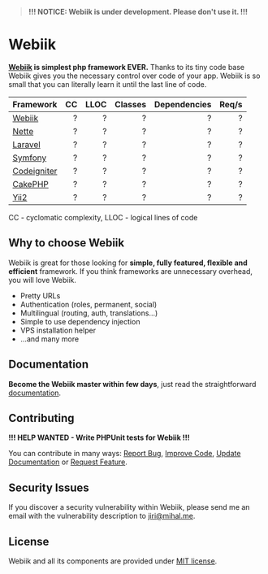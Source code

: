> **!!! NOTICE: Webiik is under development. Please don't use it. !!!**

Webiik
======
**[Webiik][1] is simplest php framework EVER.** Thanks to its tiny code base Webiik gives you the necessary control over code of your app. Webiik is so small that you can literally learn it until the last line of code.
 
| Framework | CC | LLOC | Classes | Dependencies | Req/s |
| :------ | ----: | ------: | ----: | ---: | ---: |
| [Webiik][2]  | ? | ? | ? | ? | ? | 
| [Nette][8]   | ? | ? | ? | ? | ? |
| [Laravel][7] | ? | ? | ? | ? | ? |
| [Symfony][6] | ? | ? | ? | ? | ? |
| [Codeigniter][9] | ? | ? | ? | ? | ? |
| [CakePHP][10] | ? | ? | ? | ? | ? |
| [Yii2][11] | ? | ? | ? | ? | ? |

CC - cyclomatic complexity, LLOC - logical lines of code

Why to choose Webiik
--------------------
Webiik is great for those looking for **simple, fully featured, flexible and efficient** framework. If you think frameworks are unnecessary overhead, you will love Webiik.
* Pretty URLs
* Authentication (roles, permanent, social)
* Multilingual (routing, auth, translations...)
* Simple to use dependency injection
* VPS installation helper
* ...and many more

Documentation
-------------
**Become the Webiik master within few days**, just read the straightforward [documentation][1].

Contributing
------------
**!!! HELP WANTED - Write PHPUnit tests for Webiik !!!**

You can contribute in many ways: [Report Bug][3], [Improve Code][1], [Update Documentation][1] or [Request Feature][4]. 

Security Issues
---------------
If you discover a security vulnerability within Webiik, please send me an email with the vulnerability description to jiri@mihal.me.

License
-------
Webiik and all its components are provided under [MIT license][5]. 

[1]: https://www.webiik.com
[2]: https://github.com/webiik/webiik
[3]: https://github.com/webiik/webiik/issues
[4]: https://github.com/webiik/webiik/projects
[5]: http://opensource.org/licenses/MIT

[6]: https://github.com/symfony/symfony
[7]: https://github.com/laravel/framework
[8]: https://github.com/nette/nette
[9]: https://github.com/bcit-ci/CodeIgniter
[10]: https://github.com/cakephp/cakephp
[11]: https://github.com/yiisoft/yii2